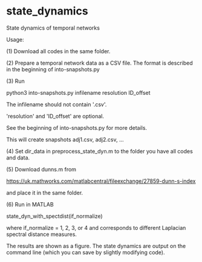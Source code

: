 # state_dynamics
State dynamics of temporal networks

Usage:

(1) Download all codes in the same folder.

(2) Prepare a temporal network data as a CSV file. The format is described in the beginning of into-snapshots.py

(3) Run

python3 into-snapshots.py infilename resolution ID_offset

The infilename should not contain '.csv'.

'resolution' and 'ID_offset' are optional.

See the beginning of into-snapshots.py for more details.

This will create snapshots adj1.csv, adj2.csv, ...

(4) Set dir_data in preprocess_state_dyn.m to the folder you have all codes and data.

(5) Download dunns.m from

https://uk.mathworks.com/matlabcentral/fileexchange/27859-dunn-s-index

and place it in the same folder.

(6) Run in MATLAB

state_dyn_with_spectdist(if_normalize)

where if_normalize = 1, 2, 3, or 4 and corresponds to different Laplacian spectral distance measures.

The results are shown as a figure. The state dynamics are output on the command line (which you can save by slightly modifying code).
